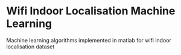 # Wifi Indoor Localisation Machine Learning
Machine learning algorithms implemented in matlab for wifi indoor localisation dataset
